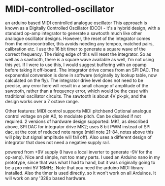 # MIDI-controlled-oscillator
an arduino based MIDI controlled analogue oscillator
This approach is known as a Digitally Controlled Oscillator (DCO) - it's a hybrid design, with a standard op-amp integrator to generate a sawtooth much like other analogue oscillator designs.
However, the reset of the integrator comes from the microcontroller, this avoids needing any tempco, matched pairs, calibration etc.
I use the 16 bit timer to generate a square wave of the correct frequency. The rising edge of this will reset the integrator.
So as well as a sawtooth, there is a square wave available as well, I'm not using this yet. If I were to use this, I would suggest buffering with an opamp before taking it off-board.
The integrator drive comes from an SPI DAC. The exponential conversion is done in software (originally by lookup table, now calculated on the fly). The integrator drive level does not need to be precise, any error here will result in a small change of amplitude of the sawtooth, rather than a frequency error, which would be the case with traditional oscillator circuits.
The sawtooth is about 4V pk-pk, and the design works over a 7 octave range.

Other features:
MIDI control
supports MIDI pitchbend
Optional analogue control voltage on pin A0, to modulate pitch. Can be disabled if not required.
2 versions of hardware design supported:
MK1, as described above, SPI DAC for integrator drive
MK2; uses 8 bit PWM instead of SPI dac, at the cost of reduced note range (midi note 21-84, notes above this will play but signal amplitude will fall off). Also uses a different design of integrator that does not need a negative supply rail.

powered from +9V supply (I have a local inverter to generate -9V for the op-amp).
Nice and simple, not too many parts.
I used an Arduino nano in my prototype, since that was what I had to hand, but it was originally going to be a pro mini 5V 16MHz.
Note that you need the arduino MIDI library installed. Also the timer is used directly, so it won't work on all Arduinos. It will work on any '328p based hardware. 
